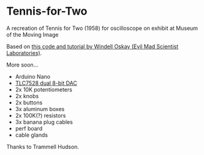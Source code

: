 # Tennis-for-Two
A recreation of Tennis for Two (1958) for oscilloscope on exhibit at Museum of the Moving Image

Based on [this code and tutorial by Windell Oskay (Evil Mad Scientist Laboratories)](https://www.evilmadscientist.com/2008/resurrecting-tennis-for-two-a-video-game-from-1958/).

More soon...

* Arduino Nano
* [TLC7528 dual 8-bit DAC](https://www.digikey.com/product-detail/en/texas-instruments/TLC7528CN/296-1871-5-ND/277516)
* 2x 10K potentiometers
* 2x knobs
* 2x buttons
* 3x aluminum boxes
* 2x 100K(?) resistors
* 3x banana plug cables
* perf board
* cable glands

Thanks to Trammell Hudson.
